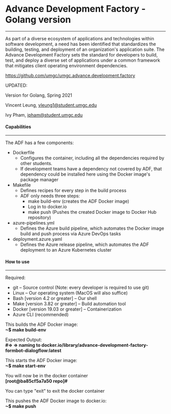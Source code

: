 # Advance Development Factory - Golang version
---
As part of a diverse ecosystem of applications and technologies within software development, a need has been identified that standardizes the building, testing, and deployment of an organization's application suite. The Advance Development Factory sets the standard for developers to build, test, and deploy a diverse set of applications under a common framework that mitigates client operating environment dependencies.

https://github.com/umgc/umgc.advance.development.factory

UPDATED:

Version for Golang, Spring 2021

Vincent Leung, vleung1@student.umgc.edu

Ivy Pham, ipham@student.umgc.edu


#### Capabilities
---
The ADF has a few components:
- Dockerfile
	- Configures the container, including all the dependencies required by other students.
	- If development teams have a dependency not covered by ADF, that dependency could be installed here using the Docker image's package manager 
- Makefile
	- Defines recipes for every step in the build process
	- ADF only needs three steps:
		- make build-env (creates the ADF Docker image)
		- Log in to docker.io
		- make push (Pushes the created Docker image to Docker Hub repository)
- azure-pipelines.yml
	- Defines the Azure build pipeline, which automates the Docker image build and push process via Azure DevOps tasks
- deployment.azure.yaml
	- Defines the Azure release pipeline, which automates the ADF deployment to an Azure Kubernetes cluster


#### How to use
---
Required:
- git – Source control (Note: every developer is required to use git)
- Linux – Our operating system (MacOS will also suffice)
- Bash [version 4.2 or greater]  – Our shell 
- Make [version 3.82 or greater] – Build automation tool
- Docker [version 19.03 or greater] – Containerization
- Azure CLI (recommended)

This builds the ADF Docker image:  
**~$ make build-env**  

Expected Output:  
**#=> => naming to docker.io/library/advance-development-factory-formbot-dialogflow:latest**

This starts the ADF Docker image:  
**~$ make start-env**  

You will now be in the docker container  
**[root@ba85cf5a7a50 repo]#**  

You can type "exit" to exit the docker container

This pushes the ADF Docker image to docker.io:  
**~$ make push**  

